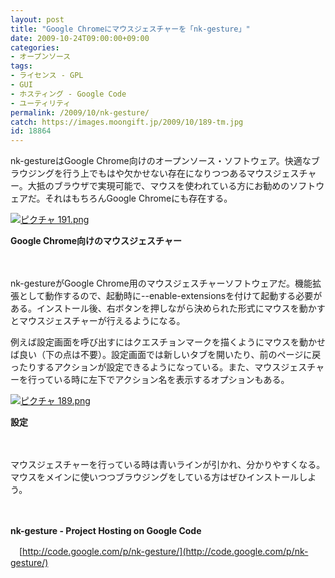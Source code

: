 ```yaml
---
layout: post
title: "Google Chromeにマウスジェスチャーを「nk-gesture」"
date: 2009-10-24T09:00:00+09:00
categories:
- オープンソース
tags: 
- ライセンス - GPL
- GUI
- ホスティング - Google Code
- ユーティリティ
permalink: /2009/10/nk-gesture/
catch: https://images.moongift.jp/2009/10/189-tm.jpg
id: 18864
---
```

nk-gestureはGoogle Chrome向けのオープンソース・ソフトウェア。快適なブラウジングを行う上でもはや欠かせない存在になりつつあるマウスジェスチャー。大抵のブラウザで実現可能で、マウスを使われている方にお勧めのソフトウェアだ。それはもちろんGoogle Chromeにも存在する。

  

[![ピクチャ 191.png](https://images.moongift.jp/2009/10/191-tm.jpg)](https://images.moongift.jp/2009/10/191.png)  
  
**Google Chrome向けのマウスジェスチャー**

  

　

  

nk-gestureがGoogle Chrome用のマウスジェスチャーソフトウェアだ。機能拡張として動作するので、起動時に--enable-extensionsを付けて起動する必要がある。インストール後、右ボタンを押しながら決められた形式にマウスを動かすとマウスジェスチャーが行えるようになる。

  
  
<!--more-->

例えば設定画面を呼び出すにはクエスチョンマークを描くようにマウスを動かせば良い（下の点は不要）。設定画面では新しいタブを開いたり、前のページに戻ったりするアクションが設定できるようになっている。また、マウスジェスチャーを行っている時に左下でアクション名を表示するオプションもある。

  

[![ピクチャ 189.png](https://images.moongift.jp/2009/10/189-tm.jpg)](https://images.moongift.jp/2009/10/189.png)  
  
**設定**

  

　

  

マウスジェスチャーを行っている時は青いラインが引かれ、分かりやすくなる。マウスをメインに使いつつブラウジングをしている方はぜひインストールしよう。

  

　

  

**nk-gesture - Project Hosting on Google Code**  
  
　[http://code.google.com/p/nk-gesture/](http://code.google.com/p/nk-gesture/)

  
